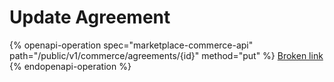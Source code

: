 # Update Agreement

{% openapi-operation spec="marketplace-commerce-api" path="/public/v1/commerce/agreements/{id}" method="put" %}
[Broken link](broken-reference)
{% endopenapi-operation %}
